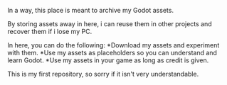 In a way, this place is meant to archive my Godot assets.

By storing assets away in here, i can reuse them in other projects and recover them if i lose my PC.

In here, you can do the following:
*Download my assets and experiment with them.
*Use my assets as placeholders so you can understand and learn Godot.
*Use my assets in your game as long as credit is given.

This is my first repository, so sorry if it isn't very understandable.
